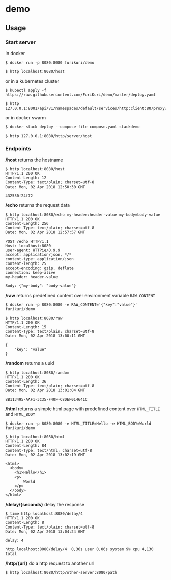 # demo

## Usage

### Start server

In docker

```
$ docker run -p 8080:8080 furikuri/demo

$ http localhost:8080/host
```

or in a kubernetes cluster

```
$ kubectl apply -f https://raw.githubusercontent.com/FuriKuri/demo/master/deploy.yaml

$ http 127.0.0.1:8001/api/v1/namespaces/default/services/http:client:80/proxy/http/server/host
```

or in docker swarm

```
$ docker stack deploy --compose-file compose.yaml stackdemo

$ http 127.0.0.1:8080/http/server/host
```

### Endpoints

**/host** returns the hostname

```
$ http localhost:8080/host
HTTP/1.1 200 OK
Content-Length: 12
Content-Type: text/plain; charset=utf-8
Date: Mon, 02 Apr 2018 12:50:30 GMT

432530f24f72
```

**/echo** returns the request data

```
$ http localhost:8080/echo my-header:header-value my-body=body-value
HTTP/1.1 200 OK
Content-Length: 256
Content-Type: text/plain; charset=utf-8
Date: Mon, 02 Apr 2018 12:57:57 GMT

POST /echo HTTP/1.1
Host: localhost:8080
user-agent: HTTPie/0.9.9
accept: application/json, */*
content-type: application/json
content-length: 25
accept-encoding: gzip, deflate
connection: keep-alive
my-header: header-value

Body: {"my-body": "body-value"}
```

**/raw** returns predefined content over environment variable `RAW_CONTENT`

```
$ docker run -p 8080:8080 -e RAW_CONTENT='{"key":"value"}' furikuri/demo

$ http localhost:8080/raw
HTTP/1.1 200 OK
Content-Length: 15
Content-Type: text/plain; charset=utf-8
Date: Mon, 02 Apr 2018 13:00:11 GMT

{
    "key": "value"
}
```

**/random** returns a uuid

```
$ http localhost:8080/random
HTTP/1.1 200 OK
Content-Length: 36
Content-Type: text/plain; charset=utf-8
Date: Mon, 02 Apr 2018 13:01:04 GMT

BB113495-AAF1-3C35-F40F-C8DEF014641C
```

**/html** returns a simple html page with predefined content over `HTML_TITLE` and `HTML_BODY`

```
$ docker run -p 8080:8080 -e HTML_TITLE=Hello -e HTML_BODY=World furikuri/demo

$ http localhost:8080/html
HTTP/1.1 200 OK
Content-Length: 84
Content-Type: text/html; charset=utf-8
Date: Mon, 02 Apr 2018 13:02:19 GMT

<html>
  <body>
    <h1>Hello</h1>
    <p>
        World
    </p>
  </body>
</html>
```

**/delay/{seconds}** delay the response

```
$ time http localhost:8080/delay/4
HTTP/1.1 200 OK
Content-Length: 8
Content-Type: text/plain; charset=utf-8
Date: Mon, 02 Apr 2018 13:04:24 GMT

delay: 4

http localhost:8080/delay/4  0,36s user 0,06s system 9% cpu 4,130 total
```

**/http/{url}** do a http request to another url

```
$ http localhost:8080/http/other-server:8080/path
```